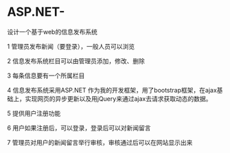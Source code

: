 # ASP.NET-
设计一个基于web的信息发布系统

1 管理员发布新闻（要登录），一般人员可以浏览

2 信息发布系统栏目可以由管理员添加，修改、删除

3 每条信息要有一个所属栏目

4 信息发布系统采用ASP.NET 作为我的开发框架，用了bootstrap框架，在ajax基础上，实现网页的异步更新以及用jQuery来通过ajax去请求获取动态的数据。

5 提供用户注册功能

6 用户如果注册后，可以登录，登录后可以对新闻留言

7 管理员对用户的新闻留言举行审核，审核通过后可以在网站显示出来
